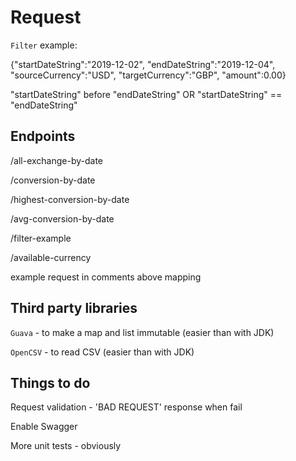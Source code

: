 # Request

`Filter` example:

{"startDateString":"2019-12-02",
"endDateString":"2019-12-04",
"sourceCurrency":"USD",
"targetCurrency":"GBP",
"amount":0.00}

"startDateString" before "endDateString" OR "startDateString" == "endDateString"

## Endpoints
/all-exchange-by-date

/conversion-by-date

/highest-conversion-by-date

/avg-conversion-by-date

/filter-example

/available-currency


example request in comments above mapping

## Third party libraries

`Guava` - to make a map and list immutable (easier than with JDK) 

`OpenCSV` - to read CSV (easier than with JDK)

## Things to do
Request validation - 'BAD REQUEST' response when fail

Enable Swagger

More unit tests - obviously
